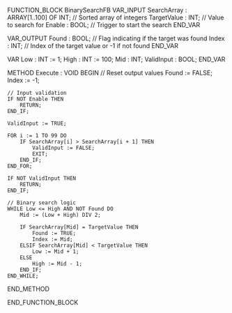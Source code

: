FUNCTION_BLOCK BinarySearchFB
VAR_INPUT
    SearchArray : ARRAY[1..100] OF INT; // Sorted array of integers
    TargetValue : INT;                  // Value to search for
    Enable : BOOL;                      // Trigger to start the search
END_VAR

VAR_OUTPUT
    Found : BOOL;                       // Flag indicating if the target was found
    Index : INT;                        // Index of the target value or -1 if not found
END_VAR

VAR
    Low : INT := 1;
    High : INT := 100;
    Mid : INT;
    ValidInput : BOOL;
END_VAR

METHOD Execute : VOID
BEGIN
    // Reset output values
    Found := FALSE;
    Index := -1;

    // Input validation
    IF NOT Enable THEN
        RETURN;
    END_IF;

    ValidInput := TRUE;

    FOR i := 1 TO 99 DO
        IF SearchArray[i] > SearchArray[i + 1] THEN
            ValidInput := FALSE;
            EXIT;
        END_IF;
    END_FOR;

    IF NOT ValidInput THEN
        RETURN;
    END_IF;

    // Binary search logic
    WHILE Low <= High AND NOT Found DO
        Mid := (Low + High) DIV 2;

        IF SearchArray[Mid] = TargetValue THEN
            Found := TRUE;
            Index := Mid;
        ELSIF SearchArray[Mid] < TargetValue THEN
            Low := Mid + 1;
        ELSE
            High := Mid - 1;
        END_IF;
    END_WHILE;
END_METHOD

END_FUNCTION_BLOCK
